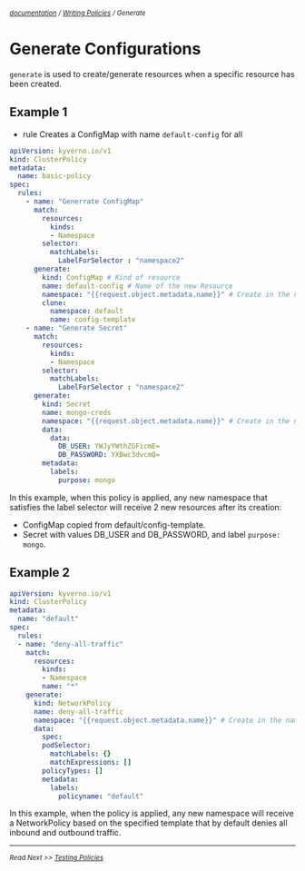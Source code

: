 <small>*[documentation](/README.md#documentation) / [Writing Policies](/documentation/writing-policies.md) / Generate*</small>

# Generate Configurations 

```generate``` is used to create/generate resources when a specific resource has been created. 

## Example 1
- rule 
Creates a ConfigMap with name `default-config` for all 
````yaml
apiVersion: kyverno.io/v1
kind: ClusterPolicy
metadata:
  name: basic-policy
spec:
  rules:
    - name: "Generrate ConfigMap"
      match:
        resources:
          kinds: 
          - Namespace
        selector:
          matchLabels:
            LabelForSelector : "namespace2"
      generate:
        kind: ConfigMap # Kind of resource 
        name: default-config # Name of the new Resource
        namespace: "{{request.object.metadata.name}}" # Create in the namespace that triggers this rule
        clone:
          namespace: default
          name: config-template
    - name: "Generate Secret"
      match:
        resources:
          kinds: 
          - Namespace
        selector:
          matchLabels:
            LabelForSelector : "namespace2"
      generate:
        kind: Secret
        name: mongo-creds
        namespace: "{{request.object.metadata.name}}" # Create in the namespace that triggers this rule
        data:
          data:
            DB_USER: YWJyYWthZGFicmE=
            DB_PASSWORD: YXBwc3dvcmQ=
        metadata:
          labels:
            purpose: mongo
````

In this example, when this policy is applied, any new namespace that satisfies the label selector will receive 2 new resources after its creation:
  * ConfigMap copied from default/config-template.
  * Secret with values DB_USER and DB_PASSWORD, and label ```purpose: mongo```.


## Example 2
````yaml
apiVersion: kyverno.io/v1
kind: ClusterPolicy
metadata:
  name: "default"
spec:
  rules:
  - name: "deny-all-traffic"
    match:
      resources: 
        kinds:
        - Namespace
        name: "*"
    generate: 
      kind: NetworkPolicy
      name: deny-all-traffic
      namespace: "{{request.object.metadata.name}}" # Create in the namespace that triggers this rule
      data:
        spec:
        podSelector:
          matchLabels: {}
          matchExpressions: []
        policyTypes: []
        metadata:
          labels:
            policyname: "default"
````

In this example, when the policy is applied, any new namespace will receive a NetworkPolicy based on the specified template that by default denies all inbound and outbound traffic.

---
<small>*Read Next >> [Testing Policies](/documentation/testing-policies.md)*</small>

